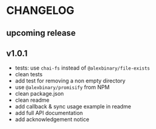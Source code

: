 # CHANGELOG

## upcoming release

## v1.0.1

- tests: use `chai-fs` instead of `@alexbinary/file-exists`
- clean tests
- add test for removing a non empty directory
- use `@alexbinary/promisify` from NPM
- clean package.json
- clean readme
- add callback & sync usage example in readme
- add full API documentation
- add acknowledgement notice
